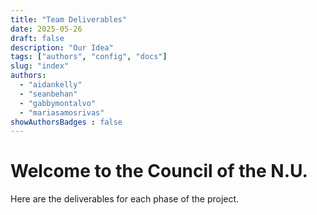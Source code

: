 ```yaml
---
title: "Team Deliverables"
date: 2025-05-26
draft: false
description: "Our Idea"
tags: ["authors", "config", "docs"]
slug: "index"
authors:
  - "aidankelly"
  - "seanbehan"
  - "gabbymontalvo"
  - "mariasamosrivas"
showAuthorsBadges : false
---
```


# Welcome to the Council of the N.U.

Here are the deliverables for each phase of the project.
